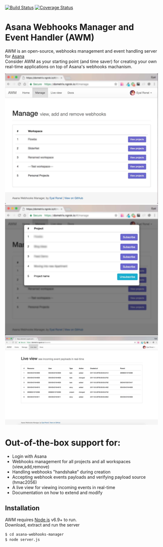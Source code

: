 [![Build Status](https://travis-ci.org/EyalRonel/asana-webhooks-manager.svg?branch=master)](https://travis-ci.org/EyalRonel/asana-webhooks-manager)
[![Coverage Status](https://coveralls.io/repos/github/EyalRonel/asana-webhooks-manager/badge.svg?branch=master&cdt=31033017-2256)](https://coveralls.io/github/EyalRonel/asana-webhooks-manager?branch=master)

# Asana Webhooks Manager and Event Handler (AWM)
AWM is an open-source, webhooks management and event handling server for [Asana](http://www.asana.com)  
Consider AWM as your starting point (and time saver) for creating your own real-time applications on top of Asana's webhooks machanism.  

![View workspaces and projects](public/img/documentation/manage_webhooks/manage_step1.jpg "View workspaces and projects")  
![Subscribe for real-time event notifications](public/img/documentation/manage_webhooks/manage_step3.jpg "Subscribe for real-time event notifications")  
![Subscribe for real-time event notifications](public/img/documentation/events/live_view.jpg "View incoming events in real-time")  

# Out-of-the-box support for:  
- Login with Asana
- Webhooks management for all projects and all workspaces (view,add,remove)
- Handling webhooks "handshake" during creation
- Accepting webhook events payloads and verifying payload source (hmac2056)
- A live view for viewing incoming events in real-time
- Documentation on how to extend and modify
  
## Installation  

AWM requires [Node.js](https://nodejs.org/) v6.9+ to run.  
Download, extract and run the server  
```sh
$ cd asana-webhooks-manager
$ node server.js
```

